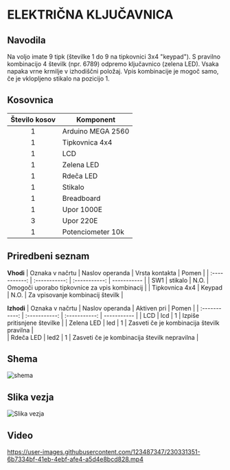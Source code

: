 # ELEKTRIČNA KLJUČAVNICA
## Navodila
Na voljo imate 9 tipk (številke 1 do 9 na tipkovnici 3x4 "keypad"). S pravilno kombinacijo 4 številk (npr. 6789) odpremo ključavnico (zelena LED). Vsaka napaka vrne krmilje v izhodiščni položaj. Vpis kombinacije je mogoč samo, če je vklopljeno stikalo na pozicijo 1. 

## Kosovnica

| Število kosov |    Komponent   |
| :-----------: |    ----------- |
|       1       | Arduino MEGA 2560    |
|       1       | Tipkovnica 4x4 |
|       1       | LCD            | 
|       1       | Zelena LED     | 
|    1          | Rdeča LED    |
|     1         | Stikalo        |
|    1          | Breadboard     |
|    1          | Upor 1000E     |
|    3          | Upor 220E     |
|    1          | Potenciometer 10k     |


## Priredbeni seznam

**Vhodi**
| Oznaka v načrtu |    Naslov operanda   |    Vrsta kontakta   |    Pomen   |
| :-----------: |    :-----------: |  :-----------:     |    -----------  |
|       SW1      |  stikalo     |       N.O.       | Omogoči uporabo tipkovnice za vpis kombinacij             |
|       Tipkovnica 4x4       |   Keypad    |    N.O.          | Za vpisovanje kombinacij številk             |      


**Izhodi**
| Oznaka v načrtu |    Naslov operanda   |    Aktiven pri   |    Pomen   |
| :-----------: |    :-----------: |  :-----------:     |    -----------  |
|      LCD       |   lcd    |       1      |     Izpiše pritisnjene številke         |
|       Zelena LED      | led     |        1      |    Zasveti če je kombinacija številk pravilna          |    
|      Rdeča LED       |   led2     |        1      |       Zasveti če je kombinacija številk nepravilna       |   



## Shema
![shema](https://user-images.githubusercontent.com/129844284/230314510-bc77b76e-e300-4b95-8ab9-9ebcf1c7b42a.png)


## Slika vezja
![Slika vezja](https://github.com/Snicl/projekt_ELEKTRICNA_KLJUCAVNICA/blob/main/Media/Slika%20vezja.jpg?raw=true)

## Video












https://user-images.githubusercontent.com/123487347/230331351-6b7334bf-41eb-4ebf-afe4-a5d4e8bcd828.mp4









